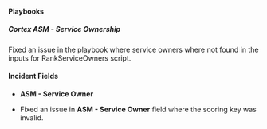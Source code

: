 
#### Playbooks

##### Cortex ASM - Service Ownership

Fixed an issue in the playbook where service owners where not found in the inputs for RankServiceOwners script.

#### Incident Fields

- **ASM - Service Owner**

- Fixed an issue in **ASM - Service Owner** field where the scoring key was invalid.
